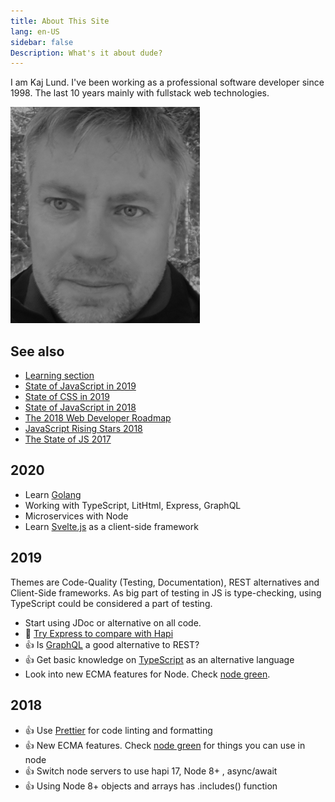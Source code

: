 ```yaml
---
title: About This Site
lang: en-US
sidebar: false
Description: What's it about dude?
---
```


I am Kaj Lund. I've been working as a professional software developer since 1998. The last 10 years mainly with fullstack web technologies.

![LuKa](./luka.png)

## See also

- [Learning section](./learn.md)
- [State of JavaScript in 2019](https://2019.stateofjs.com/)
- [State of CSS in 2019](https://2019.stateofcss.com/)
- [State of JavaScript in 2018](https://stateofjs.com/)
- [The 2018 Web Developer Roadmap](https://codeburst.io/the-2018-web-developer-roadmap-826b1b806e8d)
- [JavaScript Rising Stars 2018](https://risingstars.js.org/2018/en/)
- [The State of JS 2017](https://2017.stateofjs.com/2017/front-end/results/)

## 2020

- Learn [Golang](https://golang.org/)
- Working with TypeScript, LitHtml, Express, GraphQL
- Microservices with Node
- Learn [Svelte.js](https://svelte.dev/) as a client-side framework

## 2019

Themes are Code-Quality (Testing, Documentation), REST alternatives and Client-Side frameworks. As big part of testing in JS is type-checking, using TypeScript could be considered a part of testing.

- Start using JDoc or alternative on all code.
- :eyes: [Try Express to compare with Hapi](https://www.udemy.com/all-about-nodejs/)
- :+1: Is [GraphQL](https://graphql.org/) a good alternative to REST?
- :+1: Get basic knowledge on [TypeScript](https://www.typescriptlang.org/) as an alternative language
- Look into new ECMA features for Node. Check [node green](https://node.green/).

## 2018

- :+1: Use [Prettier](https://github.com/prettier/prettier) for code linting and formatting
- :+1: New ECMA features. Check [node green](https://node.green/) for things you can use in node
- :+1: Switch node servers to use hapi 17, Node 8+ , async/await
- :+1: Using Node 8+ objects and arrays has .includes() function
